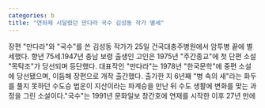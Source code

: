 ```yaml
---
categories: b
title: "연좌제 시달렸던 만다라 국수 김성동 작가 별세"
---
```

장편 "만다라"와 "국수"를 쓴 김성동 작가가 25일 건국대충주병원에서 암투병 끝에 별세했다. 향년 75세.1947년 충남 보령 출생인 고인은 1975년 "주간종교"에 첫 단편 소설 "목탁조"가 당선되며 등단했다. 대표작인 "만다라"는 1978년 "한국문학"에 중편 소설에 당선됐으며, 이듬해 장편으로 개작 출간했다. 출가한 지 6년째 "병 속의 새"라는 화두를 풀지 못하던 수도승 법운이 지산이라는 파계승을 만난 뒤 수도 생활에 변화를 맞는 과정을 그린 소설이다."국수"는 1991년 문화일보 창간호에 연재를 시작한 이후 27년 만에